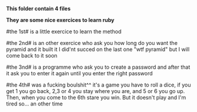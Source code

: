 **This folder contain 4 files**


**They are some nice exercices to learn ruby**









#the 1st# is a little exercice to learn the method


#the 2nd# is an other exercice who ask you how long do you want the pyramid and it built it
          I did'nt succed on the last one "wtf pyramid" but I will come back to it soon
	  
	  
#the 3nd# is a programme who ask you to create a password and after that it ask you to enter it again until you 
	  enter the right password
	  
	  
#the 4th# was a fucking boulshit^^ it's a game you have to roll a dice, if you get 1 you go back, 2,3 or 4 you 
	  stay where you are, and 5 or 6 you go up. Then, when you come to the 6th stare you win. But 
	  it doesn't play and I'm tired so... an other time

